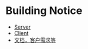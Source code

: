 # Building Notice

<!--[![Build Status](https://ci.gasfjd.cn/job/BuildingNotice/badge/icon)](https://ci.gasfjd.cn/job/BuildingNotice/)-->

* [Server](server)
* [Client](client)
* [文档，客户需求等](doc)

